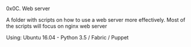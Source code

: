  0x0C. Web server

A folder with scripts on how to use a web server more effectively. Most of the scripts will focus on nginx web server


Using: 
Ubuntu 16.04 - Python 3.5 / Fabric / Puppet
